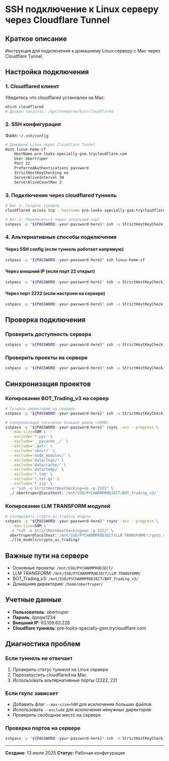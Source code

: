 # SSH подключение к Linux серверу через Cloudflare Tunnel

## Краткое описание

Инструкция для подключения к домашнему Linux серверу с Mac через Cloudflare Tunnel.

## Настройка подключения

### 1. Cloudflared клиент

Убедитесь что cloudflared установлен на Mac:

```bash
which cloudflared
# Должен показать: /opt/homebrew/bin/cloudflared
```

### 2. SSH конфигурация

Файл: `~/.ssh/config`

```bash
# Домашний Linux через Cloudflare Tunnel
Host linux-home-cf
    HostName pre-looks-specially-gsm.trycloudflare.com
    User obertruper
    Port 22
    PreferredAuthentications password
    StrictHostKeyChecking no
    ServerAliveInterval 30
    ServerAliveCountMax 3
```

### 3. Подключение через cloudflared туннель

```bash
# Шаг 1: Создать туннель
cloudflared access tcp --hostname pre-looks-specially-gsm.trycloudflare.com --url tcp://localhost:2222 &

# Шаг 2: Подключиться через локальный порт
sshpass -p "${PASSWORD:-your-password-here}" ssh -o StrictHostKeyChecking=no -p 2222 obertruper@localhost
```

### 4. Альтернативные способы подключения

#### Через SSH config (если туннель работает напрямую)

```bash
sshpass -p "${PASSWORD:-your-password-here}" ssh linux-home-cf
```

#### Через внешний IP (если порт 22 открыт)

```bash
sshpass -p "${PASSWORD:-your-password-here}" ssh -o StrictHostKeyChecking=no obertruper@93.109.63.226
```

#### Через порт 2222 (если настроен на сервере)

```bash
sshpass -p "${PASSWORD:-your-password-here}" ssh -o StrictHostKeyChecking=no -p 2222 obertruper@93.109.63.226
```

## Проверка подключения

### Проверить доступность сервера

```bash
sshpass -p "${PASSWORD:-your-password-here}" ssh -o StrictHostKeyChecking=no -p 2222 obertruper@localhost "pwd && ls -la /mnt/SSD/PYCHARMPRODJECT/"
```

### Проверить проекты на сервере

```bash
sshpass -p "${PASSWORD:-your-password-here}" ssh -o StrictHostKeyChecking=no -p 2222 obertruper@localhost "ls -la '/mnt/SSD/PYCHARMPRODJECT/LLM TRANSFORM/'"
```

## Синхронизация проектов

### Копирование BOT_Trading_v3 на сервер

```bash
# Создать директорию на сервере
sshpass -p "${PASSWORD:-your-password-here}" ssh -o StrictHostKeyChecking=no -p 2222 obertruper@localhost "mkdir -p '/mnt/SSD/PYCHARMPRODJECT/BOT_Trading_v3'"

# Синхронизация (исключая большие файлы >50MB)
sshpass -p "${PASSWORD:-your-password-here}" rsync -avz --progress \
  --max-size=50M \
  --exclude='*.pyc' \
  --exclude='__pycache__/' \
  --exclude='.git/' \
  --exclude='venv*/' \
  --exclude='node_modules/' \
  --exclude='data/logs/' \
  --exclude='data/cache/' \
  --exclude='data/temp/' \
  --exclude='*.log' \
  --exclude='*.tar.gz' \
  --exclude='*.zip' \
  -e "ssh -o StrictHostKeyChecking=no -p 2222" \
  ./ obertruper@localhost:'/mnt/SSD/PYCHARMPRODJECT/BOT_Trading_v3/'
```

### Копирование LLM TRANSFORM модулей

```bash
# Скопировать crypto_ai_trading модуль
sshpass -p "${PASSWORD:-your-password-here}" rsync -avz --progress \
  --max-size=50M \
  -e "ssh -o StrictHostKeyChecking=no -p 2222" \
  obertruper@localhost:'/mnt/SSD/PYCHARMPRODJECT/LLM TRANSFORM/crypto_ai_trading/' \
  ./llm_models/crypto_ai_trading/
```

## Важные пути на сервере

- Основные проекты: `/mnt/SSD/PYCHARMPRODJECT/`
- LLM TRANSFORM: `/mnt/SSD/PYCHARMPRODJECT/LLM TRANSFORM/`
- BOT_Trading_v3: `/mnt/SSD/PYCHARMPRODJECT/BOT_Trading_v3/`
- Домашняя директория: `/home/obertruper/`

## Учетные данные

- **Пользователь**: obertruper
- **Пароль**: ilpnqw1234
- **Внешний IP**: 93.109.63.226
- **Cloudflare туннель**: pre-looks-specially-gsm.trycloudflare.com

## Диагностика проблем

### Если туннель не отвечает

1. Проверить статус туннеля на Linux сервере
2. Перезапустить cloudflared на Mac
3. Использовать альтернативные порты (2222, 22)

### Если rsync зависает

- Добавить флаг `--max-size=50M` для исключения больших файлов
- Использовать `--exclude` для исключения ненужных директорий
- Проверить свободное место на сервере

### Проверка портов на сервере

```bash
sshpass -p "${PASSWORD:-your-password-here}" ssh -o StrictHostKeyChecking=no -p 2222 obertruper@localhost "sudo ss -tlnp | grep -E ':(22|2222)'"
```

---
**Создано**: 13 июля 2025
**Статус**: Рабочая конфигурация
